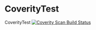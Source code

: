 # CoverityTest
CoverityTest
<a href="https://scan.coverity.com/projects/projecttest_c">
  <img alt="Coverity Scan Build Status"
       src="https://scan.coverity.com/projects/32112/badge.svg"/>
</a>
